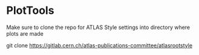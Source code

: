 # PlotTools

Make sure to clone the repo for ATLAS Style settings into directory where plots are made

git clone https://gitlab.cern.ch/atlas-publications-committee/atlasrootstyle

